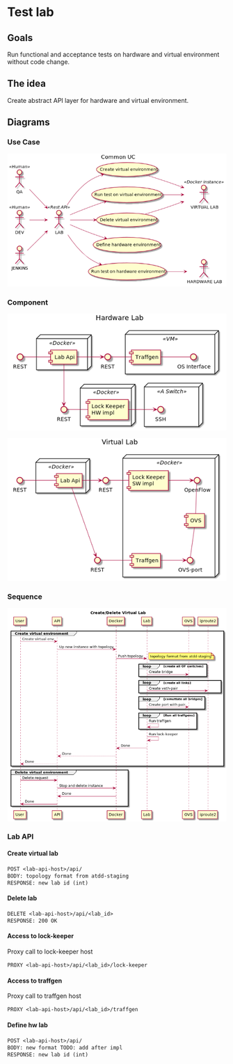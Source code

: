 # Test lab

## Goals
Run functional and acceptance tests on hardware and virtual
environment without code change.

## The idea
Create abstract API layer for hardware and virtual environment.

## Diagrams

### Use Case
![UC](./use-case.png)

### Component
![CHW](./component-hw.png)

![CV](./component-v.png)

### Sequence
![CV](./sequence-crud-v.png)

### Lab API

#### Create virtual lab
```
POST <lab-api-host>/api/
BODY: topology format from atdd-staging
RESPONSE: new lab id (int)
```
#### Delete lab
```
DELETE <lab-api-host>/api/<lab_id>
RESPONSE: 200 OK
```
#### Access to lock-keeper
Proxy call to lock-keeper host
```
PROXY <lab-api-host>/api/<lab_id>/lock-keeper
```
#### Access to traffgen
Proxy call to traffgen host
```
PROXY <lab-api-host>/api/<lab_id>/traffgen
```
#### Define hw lab
```
POST <lab-api-host>/api/
BODY: new format TODO: add after impl
RESPONSE: new lab id (int)
```
